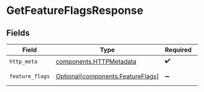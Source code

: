 # GetFeatureFlagsResponse


## Fields

| Field                                                                        | Type                                                                         | Required                                                                     | Description                                                                  |
| ---------------------------------------------------------------------------- | ---------------------------------------------------------------------------- | ---------------------------------------------------------------------------- | ---------------------------------------------------------------------------- |
| `http_meta`                                                                  | [components.HTTPMetadata](../../models/components/httpmetadata.md)           | :heavy_check_mark:                                                           | N/A                                                                          |
| `feature_flags`                                                              | [Optional[components.FeatureFlags]](../../models/components/featureflags.md) | :heavy_minus_sign:                                                           | GetFeatureFlags 200 response                                                 |